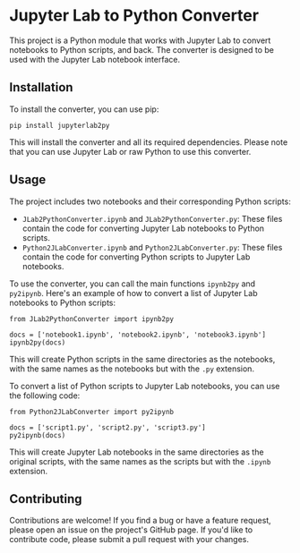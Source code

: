 <h1>Jupyter Lab to Python Converter</h1>
<p>This project is a Python module that works with Jupyter Lab to convert notebooks to Python scripts, and back. The converter is designed to be used with the Jupyter Lab notebook interface.</p>

<h2>Installation</h2>
<p>To install the converter, you can use pip:</p>

<pre><code>pip install jupyterlab2py</code></pre>

<p>This will install the converter and all its required dependencies. Please note that you can use Jupyter Lab or raw Python to use this converter.</p>

<h2>Usage</h2>
<p>The project includes two notebooks and their corresponding Python scripts:</p>

<ul>
  <li><code>JLab2PythonConverter.ipynb</code> and <code>JLab2PythonConverter.py</code>: These files contain the code for converting Jupyter Lab notebooks to Python scripts.</li>
  <li><code>Python2JLabConverter.ipynb</code> and <code>Python2JLabConverter.py</code>: These files contain the code for converting Python scripts to Jupyter Lab notebooks.</li>
</ul>

<p>To use the converter, you can call the main functions <code>ipynb2py</code> and <code>py2ipynb</code>. Here's an example of how to convert a list of Jupyter Lab notebooks to Python scripts:</p>

<pre><code>from JLab2PythonConverter import ipynb2py

docs = ['notebook1.ipynb', 'notebook2.ipynb', 'notebook3.ipynb']
ipynb2py(docs)
</code></pre>

<p>This will create Python scripts in the same directories as the notebooks, with the same names as the notebooks but with the <code>.py</code> extension.</p>

<p>To convert a list of Python scripts to Jupyter Lab notebooks, you can use the following code:</p>

<pre><code>from Python2JLabConverter import py2ipynb

docs = ['script1.py', 'script2.py', 'script3.py']
py2ipynb(docs)
</code></pre>

<p>This will create Jupyter Lab notebooks in the same directories as the original scripts, with the same names as the scripts but with the <code>.ipynb</code> extension.</p>

<h2>Contributing</h2>
<p>Contributions are welcome! If you find a bug or have a feature request, please open an issue on the project's GitHub page. If you'd like to contribute code, please submit a pull request with your changes.</p>
